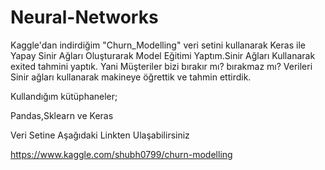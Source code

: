 # Neural-Networks

Kaggle'dan indirdiğim "Churn_Modelling" veri setini kullanarak Keras ile Yapay Sinir Ağları Oluşturarak Model Eğitimi Yaptım.Sinir Ağları Kullanarak exited tahmini yaptık. Yani Müşteriler bizi bırakır mı? bırakmaz mı? Verileri Sinir ağları kullanarak makineye öğrettik ve tahmin ettirdik.

Kullandığım kütüphaneler;

Pandas,Sklearn ve Keras

Veri Setine Aşağıdaki Linkten Ulaşabilirsiniz

https://www.kaggle.com/shubh0799/churn-modelling

